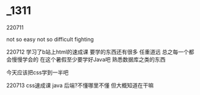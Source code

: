 # _1311
220711

not so easy not so difficult
fighting

220712
学习了b站上html的速成课 
要学的东西还有很多 任重道远
总之每一个都会慢慢学会的
在这个暑假至少要学好Java吧 熟悉数据库之类的东西

今天应该把css学到一半吧

220713
css速成课
java
后端?不懂哪里不懂 但大概知道在干嘛


